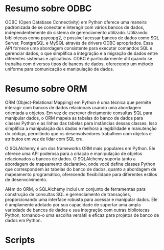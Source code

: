 # Resumo sobre ODBC
ODBC (Open Database Connectivity) em Python oferece uma maneira padronizada de se conectar e interagir com vários bancos de dados, independentemente do sistema de gerenciamento utilizado. Utilizando bibliotecas como psycopg2, é possível acessar bancos de dados como SQL Server, PostgreSQL e MySQL através de drivers ODBC apropriados. Essa API fornece uma abordagem consistente para executar comandos SQL e gerenciar dados, o que simplifica a integração e a migração de dados entre diferentes sistemas e aplicativos. ODBC é particularmente útil quando se trabalha com diversos tipos de bancos de dados, oferecendo um método uniforme para comunicação e manipulação de dados.

# Resumo sobre ORM
ORM (Object-Relational Mapping) em Python é uma técnica que permite interagir com bancos de dados relacionais usando uma abordagem orientada a objetos. Em vez de escrever diretamente consultas SQL para manipular dados, o ORM mapeia as tabelas do banco de dados para classes Python e as linhas das tabelas para instâncias dessas classes. Isso simplifica a manipulação dos dados e melhora a legibilidade e manutenção do código, permitindo que os desenvolvedores trabalhem com objetos e atributos em vez de lidar com SQL cru.

O SQLAlchemy é um dos frameworks ORM mais populares em Python. Ele oferece uma API poderosa para a criação e manipulação de objetos relacionados a bancos de dados. O SQLAlchemy suporta tanto a abordagem de mapeamento declarativo, onde você define classes Python que correspondem às tabelas do banco de dados, quanto a abordagem de mapeamento programático, oferecendo flexibilidade para diferentes estilos de desenvolvimento.

Além do ORM, o SQLAlchemy inclui um conjunto de ferramentas para construção de consultas SQL e gerenciamento de transações, proporcionando uma interface robusta para acessar e manipular dados. Ele é amplamente adotado por sua capacidade de suportar uma ampla variedade de bancos de dados e sua integração com outras bibliotecas Python, tornando-o uma escolha versátil e eficaz para projetos de banco de dados em Python.

# Scripts